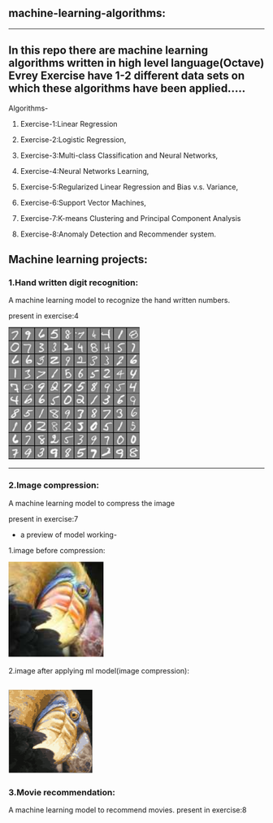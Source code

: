 ## machine-learning-algorithms:
------------------------------------------------------------------------------------------------------------------------------------
In this repo there are machine learning algorithms written in high level language(Octave)
Evrey Exercise have 1-2 different data sets on which these algorithms have been applied..... 
--------------------------------------------------------------------------------------------------------------------------------------
Algorithms-

1. Exercise-1:Linear Regression

2. Exercise-2:Logistic Regression,

3. Exercise-3:Multi-class Classification and Neural Networks,

4. Exercise-4:Neural Networks Learning,

5. Exercise-5:Regularized Linear Regression and Bias v.s. Variance,

6. Exercise-6:Support Vector Machines,

7. Exercise-7:K-means Clustering and Principal Component Analysis

8. Exercise-8:Anomaly Detection and Recommender system.



## Machine learning projects:

### 1.Hand written digit recognition:


A machine learning model to recognize the hand written numbers.


present in exercise:4

![](https://github.com/captainra1/images/blob/master/dig.png)

______________________________________________________
### 2.Image compression:

A machine learning model to compress the image

present in exercise:7

* a preview of model working-

1.image before compression:

![](https://github.com/captainra1/images/blob/master/org.png)

2.image after applying ml model(image compression):

![](https://github.com/captainra1/images/blob/master/cmp.png)
------------------------------------------------------------------------------
### 3.Movie recommendation:

A machine learning model to recommend movies.
present in exercise:8
